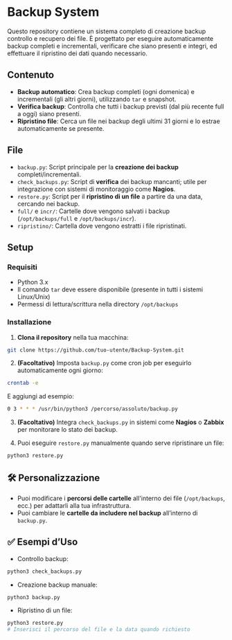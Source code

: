# Backup System

Questo repository contiene un sistema completo di creazione backup controllo e recupero dei file. È progettato per eseguire automaticamente backup completi e incrementali, verificare che siano presenti e integri, ed effettuare il ripristino dei dati quando necessario.

## Contenuto

- **Backup automatico**: Crea backup completi (ogni domenica) e incrementali (gli altri giorni), utilizzando `tar` e snapshot.
- **Verifica backup**: Controlla che tutti i backup previsti (dal più recente full a oggi) siano presenti.
- **Ripristino file**: Cerca un file nei backup degli ultimi 31 giorni e lo estrae automaticamente se presente.

## File

- `backup.py`: Script principale per la **creazione dei backup** completi/incrementali.
- `check_backups.py`: Script di **verifica** dei backup mancanti; utile per integrazione con sistemi di monitoraggio come **Nagios**.
- `restore.py`: Script per il **ripristino di un file** a partire da una data, cercando nei backup.
- `full/` e `incr/`: Cartelle dove vengono salvati i backup (`/opt/backups/full` e `/opt/backups/incr`).
- `ripristino/`: Cartella dove vengono estratti i file ripristinati.

## Setup

### Requisiti

- Python 3.x
- Il comando `tar` deve essere disponibile (presente in tutti i sistemi Linux/Unix)
- Permessi di lettura/scrittura nella directory `/opt/backups`

### Installazione

1. **Clona il repository** nella tua macchina:

```bash
git clone https://github.com/tuo-utente/Backup-System.git
```

2. **(Facoltativo)** Imposta `backup.py` come cron job per eseguirlo automaticamente ogni giorno:

```bash
crontab -e
```

E aggiungi ad esempio:

```bash
0 3 * * * /usr/bin/python3 /percorso/assoluto/backup.py
```

3. **(Facoltativo)** Integra `check_backups.py` in sistemi come **Nagios** o **Zabbix** per monitorare lo stato dei backup.

4. Puoi eseguire `restore.py` manualmente quando serve ripristinare un file:

```bash
python3 restore.py
```

## 🛠️ Personalizzazione

- Puoi modificare i **percorsi delle cartelle** all'interno dei file (`/opt/backups`, ecc.) per adattarli alla tua infrastruttura.
- Puoi cambiare le **cartelle da includere nel backup** all’interno di `backup.py`.

## ✅ Esempi d’Uso

- Controllo backup:

```bash
python3 check_backups.py
```

- Creazione backup manuale:

```bash
python3 backup.py
```

- Ripristino di un file:

```bash
python3 restore.py
# Inserisci il percorso del file e la data quando richiesto
```
